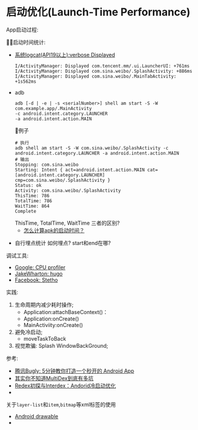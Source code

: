 # 启动优化(Launch-Time Performance)
App启动过程:

    
启动时间统计:
- [系统logcat(API19以上):verbose Displayed](https://developer.android.com/topic/performance/vitals/launch-time#dx)
    ```
    I/ActivityManager: Displayed com.tencent.mm/.ui.LauncherUI: +761ms
    I/ActivityManager: Displayed com.sina.weibo/.SplashActivity: +886ms
    I/ActivityManager: Displayed com.sina.weibo/.MainTabActivity: +1s562ms
    ```
- adb
    ```
    adb [-d | -e | -s <serialNumber>] shell am start -S -W 
    com.example.app/.MainActivity 
    -c android.intent.category.LAUNCHER 
    -a android.intent.action.MAIN
    ```
    例子
    ```
    # 执行
    adb shell am start -S -W com.sina.weibo/.SplashActivity -c android.intent.category.LAUNCHER -a android.intent.action.MAIN
    # 输出
    Stopping: com.sina.weibo
    Starting: Intent { act=android.intent.action.MAIN cat=[android.intent.category.LAUNCHER] cmp=com.sina.weibo/.SplashActivity }
    Status: ok
    Activity: com.sina.weibo/.SplashActivity
    ThisTime: 786
    TotalTime: 786
    WaitTime: 864
    Complete
    ```
    ThisTime, TotalTime, WaitTime 三者的区别? 
    - [怎么计算apk的启动时间？](https://www.zhihu.com/question/35487841)
    
* 自行埋点统计
    如何埋点? start和end在哪?

调试工具:
- [Google: CPU profiler](https://developer.android.com/studio/profile/cpu-profiler)
- [JakeWharton: hugo](https://github.com/JakeWharton/hugo)
- [Facebook: Stetho](http://facebook.github.io/stetho/)

实践:
1. 生命周期内减少耗时操作;
    * Application:attachBaseContext()：
    * Application:onCreate()
    * MainActiviity:onCreate()
2. 避免冷启动;
    * moveTaskToBack
3. 视觉欺骗: Splash WindowBackGround;

参考:
- [腾讯Bugly: 5分钟教你打造一个秒开的 Android App](https://mp.weixin.qq.com/s?__biz=MzA3NTYzODYzMg==&mid=2653579242&idx=2&sn=303f2469462e42b92e9fb8341d7bfd47&chksm=84b3b5edb3c43cfb8394cc381d4afb56c949106321158dac3e4e0016f5f9a6be190c612b28f2&mpshare=1&scene=1&srcid=0810OrOIZ2ZxAN8IhnhP0Wup%23rd)
- [其实你不知道MultiDex到底有多坑](http://www.jcodecraeer.com/a/anzhuokaifa/androidkaifa/2015/1218/3789.html)
- [Redex初探与Interdex：Andorid冷启动优化](https://zhuanlan.zhihu.com/p/24002157)
- []()

关于```layer-list```和```item```,```bitmap```等xml标签的使用
- [Android drawable](https://developer.android.com/guide/topics/resources/drawable-resource#Shape)
- []()